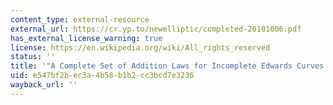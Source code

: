 ```yaml
---
content_type: external-resource
external_url: https://cr.yp.to/newelliptic/completed-20101006.pdf
has_external_license_warning: true
license: https://en.wikipedia.org/wiki/All_rights_reserved
status: ''
title: '"A Complete Set of Addition Laws for Incomplete Edwards Curves." (PDF)'
uid: e547bf2b-ec3a-4b58-b1b2-cc3bcd7e3236
wayback_url: ''
---
```

